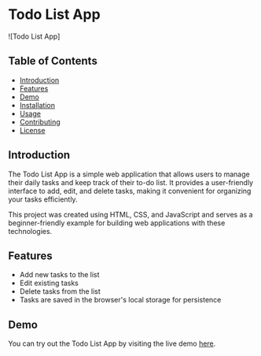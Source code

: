 # Todo List App

![Todo List App]

## Table of Contents
- [Introduction](#introduction)
- [Features](#features)
- [Demo](#demo)
- [Installation](#installation)
- [Usage](#usage)
- [Contributing](#contributing)
- [License](#license)

## Introduction

The Todo List App is a simple web application that allows users to manage their daily tasks and keep track of their to-do list. It provides a user-friendly interface to add, edit, and delete tasks, making it convenient for organizing your tasks efficiently.

This project was created using HTML, CSS, and JavaScript and serves as a beginner-friendly example for building web applications with these technologies.

## Features

- Add new tasks to the list
- Edit existing tasks
- Delete tasks from the list
- Tasks are saved in the browser's local storage for persistence

## Demo

You can try out the Todo List App by visiting the live demo [here]((https://todo-mini-project.vercel.app/)).


